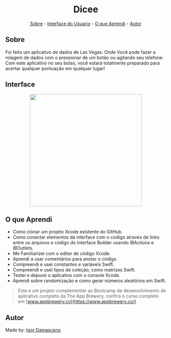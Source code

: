 <h1 align="center">Dicee</h1>

<p align="center">
<a href="#sobre">Sobre</a> - 
<a href="#interface">Interface do Usuario</a> - 
<a href="#o-que-aprendi">O que Aprendi</a> -
<a href="#autor">Autor</a> 
</p>

## Sobre

Foi feito um aplicativo de dados de Las Vegas. Onde Você pode fazer a rolagem de dados com o pressionar de um botão ou agitando seu telefone. Com este aplicativo no seu bolso, você estará totalmente preparado para acertar qualquer pontuação em qualquer lugar!

## Interface
<p align="center">
<img src="https://user-images.githubusercontent.com/74266068/146645534-e9df34ac-c570-460c-9e7d-a7fe475a6ac7.png" width="350px">
</p>

## O que Aprendi

* Como clonar um projeto Xcode existente do GitHub.
* Como conectar elementos da interface com o codigo atraves de links entre os arquivos e código do Interface Builder usando IBActions e IBOutlets. 
* Me Familiarizei com o editor de código Xcode.
* Aprendi a usar comentários para anotar o código.
* Compreendi e usei constantes e variáveis Swift. 
* Compreendi e usei tipos de coleção, como matrizes Swift.
* Testei e depurei o aplicativo com o console Xcode.
* Aprendi sobre randomização e como gerar números aleatórios em Swift.

>Este é um projeto complementar ao Bootcamp de desenvolvimento de aplicativo completo da The App Brewery, confira o curso completo em [www.appbrewery.co](https://www.appbrewery.co/)

## Autor
Made by: [Igor Damasceno](https://www.linkedin.com/in/igor-damasceno-4422aa1ba/)
